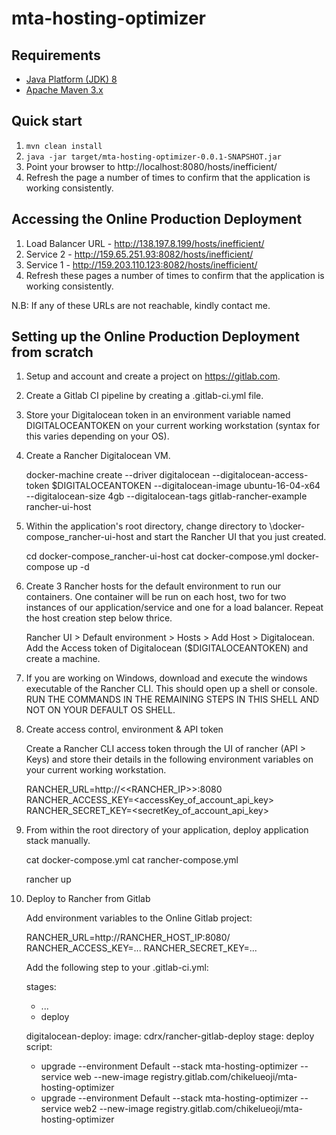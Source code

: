 mta-hosting-optimizer
================================

Requirements
------------
* [Java Platform (JDK) 8](http://www.oracle.com/technetwork/java/javase/downloads/index.html)
* [Apache Maven 3.x](http://maven.apache.org/)

Quick start
-----------
1. `mvn clean install`
2. `java -jar target/mta-hosting-optimizer-0.0.1-SNAPSHOT.jar`
3. Point your browser to http://localhost:8080/hosts/inefficient/
4. Refresh the page a number of times to confirm that the application is working consistently.



Accessing the Online Production Deployment
------------------------------------------
1. Load Balancer URL - http://138.197.8.199/hosts/inefficient/
2. Service 2 - http://159.65.251.93:8082/hosts/inefficient/
3. Service 1 - http://159.203.110.123:8082/hosts/inefficient/
4. Refresh these pages a number of times to confirm that the application is working consistently.

N.B: If any of these URLs are not reachable, kindly contact me.




Setting up the Online Production Deployment from scratch
--------------------------------------------------------
1. Setup and account and create a project on https://gitlab.com.
2. Create a Gitlab CI pipeline by creating a .gitlab-ci.yml file. 
3. Store your Digitalocean token in an environment variable named DIGITALOCEANTOKEN on your current working workstation (syntax for this varies depending on your OS).
4. Create a Rancher Digitalocean VM.

	docker-machine create --driver digitalocean --digitalocean-access-token $DIGITALOCEANTOKEN --digitalocean-image ubuntu-16-04-x64 --digitalocean-size 4gb --digitalocean-tags gitlab-rancher-example rancher-ui-host
	
5. Within the application's root directory, change directory to \docker-compose_rancher-ui-host and start the Rancher UI that you just created.
	
	cd docker-compose_rancher-ui-host
	cat docker-compose.yml
	docker-compose up -d
	
6. Create 3 Rancher hosts for the default environment to run our containers. One container will be run on each host, two for two instances of our application/service and one for a load balancer.
   Repeat the host creation step below thrice.
   
	Rancher UI > Default environment > Hosts > Add Host > Digitalocean. Add the Access token of Digitalocean ($DIGITALOCEANTOKEN) and create a machine.

7. 	If you are working on Windows, download and execute the windows executable of the Rancher CLI. This should open up a shell or console.
    RUN THE COMMANDS IN THE REMAINING STEPS IN THIS SHELL AND NOT ON YOUR DEFAULT OS SHELL.
	
8. 	Create access control, environment & API token

	Create a Rancher CLI access token through the UI of rancher (API > Keys) and store their details in the following environment variables on your current working workstation.
	
	RANCHER_URL=http://<<RANCHER_IP>>:8080
	RANCHER_ACCESS_KEY=<accessKey_of_account_api_key>
	RANCHER_SECRET_KEY=<secretKey_of_account_api_key>
	
9. From within the root directory of your application, deploy application stack manually.
   
	cat docker-compose.yml
	cat rancher-compose.yml

	rancher up
	
10. Deploy to Rancher from Gitlab
    
	Add environment variables to the Online Gitlab project:
	
	RANCHER_URL=http://RANCHER_HOST_IP:8080/
	RANCHER_ACCESS_KEY=...
	RANCHER_SECRET_KEY=...
	
	Add the following step to your .gitlab-ci.yml:

	stages:
	  - ...
	  - deploy

	digitalocean-deploy:
	  image: cdrx/rancher-gitlab-deploy
	  stage: deploy
	  script:
	  - upgrade --environment Default --stack mta-hosting-optimizer --service web --new-image registry.gitlab.com/chikelueoji/mta-hosting-optimizer
	  - upgrade --environment Default --stack mta-hosting-optimizer --service web2 --new-image registry.gitlab.com/chikelueoji/mta-hosting-optimizer



